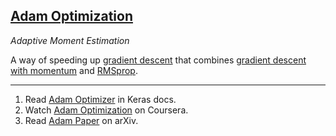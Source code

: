 ## [Adam Optimization](#adam-optimization)
*Adaptive Moment Estimation*

A way of speeding up [gradient descent](#gradient-descent) that combines [gradient descent with momentum](#gradient-descent-with-momentum) and [RMSprop](#rmsprop).

---
1. Read [Adam Optimizer](https://keras.io/optimizers/#adam) in Keras docs.
2. Watch [Adam Optimization](https://www.coursera.org/learn/deep-neural-network/lecture/w9VCZ/adam-optimization-algorithm) on Coursera.
3. Read [Adam Paper](https://arxiv.org/pdf/1412.6980.pdf) on arXiv.
